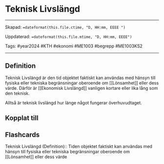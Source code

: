 # Teknisk Livslängd

---
Skapad: `=dateformat(this.file.ctime, "D, HH:mm, EEEE ")`

Uppdaterad: `=dateformat(this.file.mtime, "D, HH:mm, EEEE")`

Tags: #year2024 #KTH #ekonomi #ME1003 #begrepp #ME1003KS2

---

## Definition

Teknisk Livslängd är den tid objektet faktiskt kan användas med hänsyn till fysiska eller tekniska begränsningar oberoende om [[Lönsamhet]] eller dess värde. Därför är [[Ekonomisk Livslängd]] vanligen kortare eller lika lång som den teknisk.

Alltså är teknisk livslängd hur länge något fungerar överhuvudtaget.

## Kopplat till

## Flashcards

Teknisk Livslängd (Definition):: Tiden objektet faktiskt kan användas med hänsyn till fysiska eller tekniska begränsningar oberoende om [[Lönsamhet]] eller dess värde
<!--SR:!2024-03-06,16,292!2024-03-04,14,290-->
